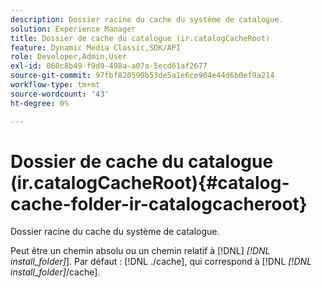 ```yaml
---
description: Dossier racine du cache du système de catalogue.
solution: Experience Manager
title: Dossier de cache du catalogue (ir.catalogCacheRoot)
feature: Dynamic Media Classic,SDK/API
role: Developer,Admin,User
exl-id: 060c8b49-f9d9-498a-a07a-5ecd61af2677
source-git-commit: 97fbf820590b53de5a1e6ce904e44d6b0ef9a214
workflow-type: tm+mt
source-wordcount: '43'
ht-degree: 0%

---
```


# Dossier de cache du catalogue (ir.catalogCacheRoot){#catalog-cache-folder-ir-catalogcacheroot}

Dossier racine du cache du système de catalogue.

Peut être un chemin absolu ou un chemin relatif à [!DNL] *[!DNL install_folder]*]. Par défaut : [!DNL ./cache], qui correspond à [!DNL *[!DNL install_folder]*/cache].
